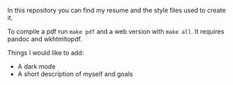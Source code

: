 In this repository you can find my resume and the style files used to create it.

To compile a pdf run `make pdf` and a web version with `make all`. It requires 
pandoc and wkhtmltopdf.

Things I would like to add:
   - A dark mode
   - A short description of myself and goals
